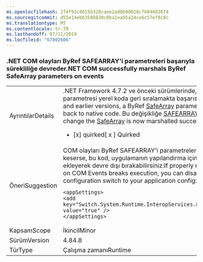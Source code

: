 ```yaml
---
ms.openlocfilehash: 2f4f92c8615b328caee2ad0b90028c76048026f4
ms.sourcegitcommit: d55e14eb63588830c0ba1ea95a24ce6c57ef8c8c
ms.translationtype: MT
ms.contentlocale: tr-TR
ms.lasthandoff: 07/11/2019
ms.locfileid: "67802606"
---
```

### <a name="net-com-successfully-marshals-byref-safearray-parameters-on-events"></a><span data-ttu-id="4f994-101">.NET COM olayları ByRef SAFEARRAY'i parametreleri başarıyla sürekliliğe devreder</span><span class="sxs-lookup"><span data-stu-id="4f994-101">.NET COM successfully marshals ByRef SafeArray parameters on events</span></span>

|   |   |
|---|---|
|<span data-ttu-id="4f994-102">Ayrıntılar</span><span class="sxs-lookup"><span data-stu-id="4f994-102">Details</span></span>|<span data-ttu-id="4f994-103">.NET Framework 4.7.2 ve önceki sürümlerinde, ByRef [SAFEARRAY'i](https://docs.microsoft.com/en-us/windows/desktop/api/oaidl/ns-oaidl-safearray) bir COM olay parametresi yerel koda geri sıralamakta başarısız olurdu.</span><span class="sxs-lookup"><span data-stu-id="4f994-103">In the .NET Framework 4.7.2 and earlier versions, a ByRef [SafeArray](https://docs.microsoft.com/en-us/windows/desktop/api/oaidl/ns-oaidl-safearray) parameter on a COM event would fail to marshal back to native code.</span></span>  <span data-ttu-id="4f994-104">Bu değişikliğe [SAFEARRAY'i](https://docs.microsoft.com/en-us/windows/desktop/api/oaidl/ns-oaidl-safearray) başarıyla sıraya şimdi.</span><span class="sxs-lookup"><span data-stu-id="4f994-104">With this change the [SafeArray](https://docs.microsoft.com/en-us/windows/desktop/api/oaidl/ns-oaidl-safearray) is now marshalled successfully.</span></span><ul><li><span data-ttu-id="4f994-105">[x] quirked</span><span class="sxs-lookup"><span data-stu-id="4f994-105">[ x ] Quirked</span></span></li></ul>|
|<span data-ttu-id="4f994-106">Öneri</span><span class="sxs-lookup"><span data-stu-id="4f994-106">Suggestion</span></span>|<span data-ttu-id="4f994-107">COM olayları ByRef SAFEARRAY'i parametreleri doğru şekilde taşıma yürütmeyi keserse, bu kod, uygulamanın yapılandırma için aşağıdaki yapılandırma anahtarı ekleyerek devre dışı bırakabilirsiniz:</span><span class="sxs-lookup"><span data-stu-id="4f994-107">If properly marshalling ByRef SafeArray parameters on COM Events breaks execution, you can disable this code by adding the following configuration switch to your application config:</span></span><pre><code class="lang-xml">&lt;appSettings&gt;&#13;&#10;&lt;add key=&quot;Switch.System.Runtime.InteropServices.DoNotMarshalOutByrefSafeArrayOnInvoke&quot; value=&quot;true&quot; /&gt;&#13;&#10;&lt;/appSettings&gt;&#13;&#10;</code></pre>|
|<span data-ttu-id="4f994-108">Kapsam</span><span class="sxs-lookup"><span data-stu-id="4f994-108">Scope</span></span>|<span data-ttu-id="4f994-109">İkincil</span><span class="sxs-lookup"><span data-stu-id="4f994-109">Minor</span></span>|
|<span data-ttu-id="4f994-110">Sürüm</span><span class="sxs-lookup"><span data-stu-id="4f994-110">Version</span></span>|<span data-ttu-id="4f994-111">4.8</span><span class="sxs-lookup"><span data-stu-id="4f994-111">4.8</span></span>|
|<span data-ttu-id="4f994-112">Tür</span><span class="sxs-lookup"><span data-stu-id="4f994-112">Type</span></span>|<span data-ttu-id="4f994-113">Çalışma zamanı</span><span class="sxs-lookup"><span data-stu-id="4f994-113">Runtime</span></span>|

